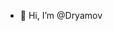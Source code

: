 - 👋 Hi, I’m @Dryamov


<!---
Dryamov/Dryamov is a ✨ special ✨ repository because its `README.md` (this file) appears on your GitHub profile.
You can click the Preview link to take a look at your changes.
--->
